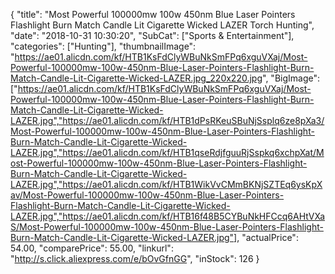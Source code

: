 {
	"title": "Most Powerful 100000mw 100w 450nm Blue Laser Pointers Flashlight Burn Match Candle Lit Cigarette Wicked LAZER Torch Hunting",
	"date": "2018-10-31 10:30:20",
	"SubCat": ["Sports & Entertainment"],
	"categories": ["Hunting"],
	"thumbnailImage": "https://ae01.alicdn.com/kf/HTB1KsFdClyWBuNkSmFPq6xguVXaj/Most-Powerful-100000mw-100w-450nm-Blue-Laser-Pointers-Flashlight-Burn-Match-Candle-Lit-Cigarette-Wicked-LAZER.jpg_220x220.jpg",
	"BigImage": ["https://ae01.alicdn.com/kf/HTB1KsFdClyWBuNkSmFPq6xguVXaj/Most-Powerful-100000mw-100w-450nm-Blue-Laser-Pointers-Flashlight-Burn-Match-Candle-Lit-Cigarette-Wicked-LAZER.jpg","https://ae01.alicdn.com/kf/HTB1dPsRKeuSBuNjSsplq6ze8pXa3/Most-Powerful-100000mw-100w-450nm-Blue-Laser-Pointers-Flashlight-Burn-Match-Candle-Lit-Cigarette-Wicked-LAZER.jpg","https://ae01.alicdn.com/kf/HTB1qseRdjfguuRjSspkq6xchpXat/Most-Powerful-100000mw-100w-450nm-Blue-Laser-Pointers-Flashlight-Burn-Match-Candle-Lit-Cigarette-Wicked-LAZER.jpg","https://ae01.alicdn.com/kf/HTB1WikVvCMmBKNjSZTEq6ysKpXav/Most-Powerful-100000mw-100w-450nm-Blue-Laser-Pointers-Flashlight-Burn-Match-Candle-Lit-Cigarette-Wicked-LAZER.jpg","https://ae01.alicdn.com/kf/HTB16f48B5CYBuNkHFCcq6AHtVXaS/Most-Powerful-100000mw-100w-450nm-Blue-Laser-Pointers-Flashlight-Burn-Match-Candle-Lit-Cigarette-Wicked-LAZER.jpg"],
	"actualPrice": 54.00,
	"comparePrice": 55.00,
	"linkurl": "http://s.click.aliexpress.com/e/bOvGfnGG",
	"inStock": 126
}
